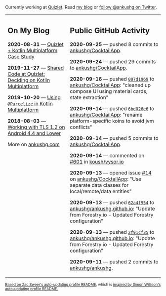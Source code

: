 Currently working at [Quizlet](https://quizlet.com/). Read [my blog](https://ankushg.com/) or [follow @ankushg on Twitter](https://twitter.com/ankushg).

<table><tr><td valign="top" width="40%">

## On My Blog
<!-- blog starts -->
**2020-08-31** — [Quizlet + Kotlin Multiplatform Case Study](https://ankushg.com/posts/quizlet-kotlin-multiplatform-case-study/)

**2019-11-27** — [Shared Code at Quizlet: Deciding on Kotlin Multiplatform](https://ankushg.com/posts/shared-code-kotlin-multiplatform/)

**2019-10-20** — [Using `@Parcelize` in Kotlin Multiplatform](https://ankushg.com/posts/multiplatform-parcelize/)

**2018-08-03** — [Working with TLS 1.2 on Android 4.4 and Lower](https://ankushg.com/posts/tls-1.2-on-android/)
<!-- blog ends -->
More on [ankushg.com](https://ankushg.com/)
</td><td valign="top" width="60%">

## Public GitHub Activity
<!-- githubActivity starts -->
**2020-09-25** — pushed 8 commits to [ankushg/CocktailApp](https://api.github.com/repos/ankushg/CocktailApp).

**2020-09-24** — pushed 29 commits to [ankushg/CocktailApp](https://api.github.com/repos/ankushg/CocktailApp).

**2020-09-16** — pushed [`007d1969`](https://github.com/ankushg/CocktailApp/commit/007d1969c188a0f1534c7bb821a941f5e53fd614) to [ankushg/CocktailApp](https://api.github.com/repos/ankushg/CocktailApp): "cleaned up compose UI using material cards, state extraction"

**2020-09-14** — pushed [`6bd026e6`](https://github.com/ankushg/CocktailApp/commit/6bd026e69ed312b993129b5c968cf15028dcafb5) to [ankushg/CocktailApp](https://api.github.com/repos/ankushg/CocktailApp): "rename platform-specific koins to avoid jvm conflicts"

**2020-09-14** — pushed 5 commits to [ankushg/CocktailApp](https://api.github.com/repos/ankushg/CocktailApp).

**2020-09-14** — commented on [#601](https://github.com/koush/vysor.io/issues/601#issuecomment-692161460) in [koush/vysor.io](https://api.github.com/repos/koush/vysor.io)

**2020-09-13** — opened issue [#14](https://github.com/ankushg/CocktailApp/issues/14) on [ankushg/CocktailApp](https://api.github.com/repos/ankushg/CocktailApp): "Use separate data classes for local/remote/data entities"

**2020-09-13** — pushed [`62a4f954`](https://github.com/ankushg/ankushg.github.io/commit/62a4f95440bf2ec8dc19415e93fd3ef737c5ea3f) to [ankushg/ankushg.github.io](https://api.github.com/repos/ankushg/ankushg.github.io): "Update from Forestry.io - Updated Forestry configuration"

**2020-09-13** — pushed [`2f91cf35`](https://github.com/ankushg/ankushg.github.io/commit/2f91cf350856ade03a606ee8a422db886c022fa8) to [ankushg/ankushg.github.io](https://api.github.com/repos/ankushg/ankushg.github.io): "Update from Forestry.io - Updated Forestry configuration"

**2020-09-11** — pushed 2 commits to [ankushg/ankushg](https://api.github.com/repos/ankushg/ankushg).
<!-- githubActivity ends -->
</td></tr></table>

<sub><a href="https://github.com/ZacSweers/ZacSweers">Based on Zac Sweer's auto-updating profile README</a>, which is <a href="https://simonwillison.net/2020/Jul/10/self-updating-profile-readme/">inspired by Simon Willison's auto-updating profile README.</a></sub>